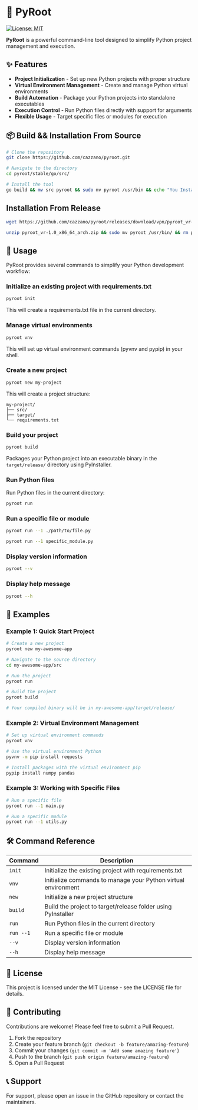 # 🌲 PyRoot
[![License: MIT](https://img.shields.io/badge/License-MIT-yellow.svg)](https://opensource.org/licenses/MIT)

**PyRoot** is a powerful command-line tool designed to simplify Python project management and execution.

## ✨ Features
- **Project Initialization** - Set up new Python projects with proper structure
- **Virtual Environment Management** - Create and manage Python virtual environments
- **Build Automation** - Package your Python projects into standalone executables
- **Execution Control** - Run Python files directly with support for arguments
- **Flexible Usage** - Target specific files or modules for execution

## 📦 Build && Installation From Source
```bash
# Clone the repository
git clone https://github.com/cazzano/pyroot.git

# Navigate to the directory
cd pyroot/stable/go/src/

# Install the tool
go build && mv src pyroot && sudo mv pyroot /usr/bin && echo "You Installed It Hah !!!"
```
## Installation From Release

```bash
wget https://github.com/cazzano/pyroot/releases/download/vpn/pyroot_vr-1.0_x86_64_arch.zip;

unzip pyroot_vr-1.0_x86_64_arch.zip && sudo mv pyroot /usr/bin/ && rm pyroot_vr-1.0_x86_64_arch.zip && echo "Yeah You Installed It!!!!";
```


## 🚀 Usage
PyRoot provides several commands to simplify your Python development workflow:

### Initialize an existing project with requirements.txt
```bash
pyroot init
```
This will create a requirements.txt file in the current directory.

### Manage virtual environments
```bash
pyroot vnv
```
This will set up virtual environment commands (pyvnv and pypip) in your shell.

### Create a new project
```bash
pyroot new my-project
```
This will create a project structure:
```
my-project/
├── src/
├── target/
└── requirements.txt
```

### Build your project
```bash
pyroot build
```
Packages your Python project into an executable binary in the `target/release/` directory using PyInstaller.

### Run Python files
Run Python files in the current directory:
```bash
pyroot run
```

### Run a specific file or module
```bash
pyroot run --1 ./path/to/file.py
```
```bash
pyroot run --1 specific_module.py
```

### Display version information
```bash
pyroot --v
```

### Display help message
```bash
pyroot --h
```

## 📝 Examples
### Example 1: Quick Start Project
```bash
# Create a new project
pyroot new my-awesome-app

# Navigate to the source directory
cd my-awesome-app/src

# Run the project
pyroot run

# Build the project
pyroot build

# Your compiled binary will be in my-awesome-app/target/release/
```

### Example 2: Virtual Environment Management
```bash
# Set up virtual environment commands
pyroot vnv

# Use the virtual environment Python
pyvnv -m pip install requests

# Install packages with the virtual environment pip
pypip install numpy pandas
```

### Example 3: Working with Specific Files
```bash
# Run a specific file
pyroot run --1 main.py

# Run a specific module
pyroot run --1 utils.py
```

## 🛠️ Command Reference
| Command | Description |
|---------|-------------|
| `init` | Initialize the existing project with requirements.txt |
| `vnv` | Initialize commands to manage your Python virtual environment |
| `new` | Initialize a new project structure |
| `build` | Build the project to target/release folder using PyInstaller |
| `run` | Run Python files in the current directory |
| `run --1` | Run a specific file or module |
| `--v` | Display version information |
| `--h` | Display help message |

## 📄 License
This project is licensed under the MIT License - see the LICENSE file for details.

## 🤝 Contributing
Contributions are welcome! Please feel free to submit a Pull Request.

1. Fork the repository
2. Create your feature branch (`git checkout -b feature/amazing-feature`)
3. Commit your changes (`git commit -m 'Add some amazing feature'`)
4. Push to the branch (`git push origin feature/amazing-feature`)
5. Open a Pull Request

## 📞 Support
For support, please open an issue in the GitHub repository or contact the maintainers.
